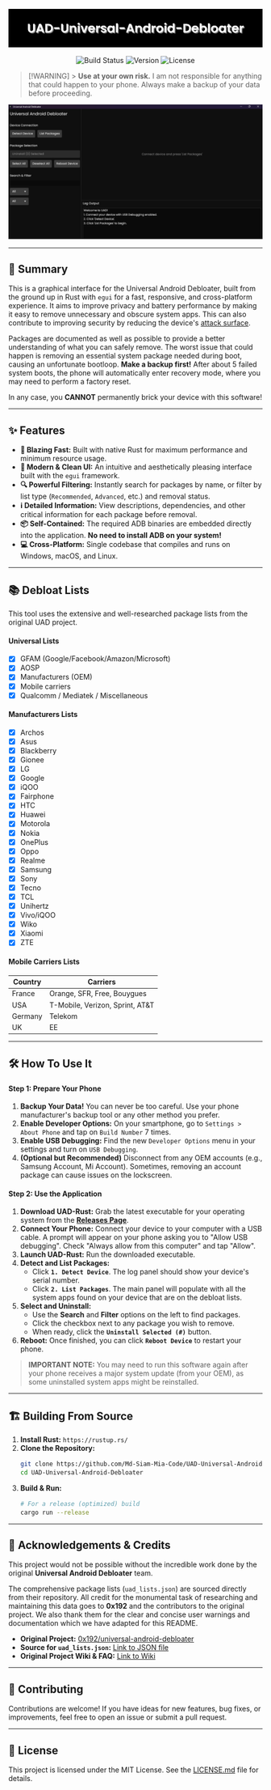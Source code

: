 <p align="center"><img src="assets/img/Banner.png" alt="Universal Android Debloater Banner"></p>

<p align="center">
  <img alt="Build Status" src="https://img.shields.io/badge/build-passing-brightgreen">
  <img alt="Version" src="https://img.shields.io/badge/version-1.0.0-blue">
  <img alt="License" src="https://img.shields.io/badge/license-MIT-orange">
</p>

> [!WARNING] > **Use at your own risk.** I am not responsible for anything that could happen to your phone. Always make a backup of your data before proceeding.

![UAD Screenshot](assets/img/UI.png)

---

## 📖 Summary

This is a graphical interface for the Universal Android Debloater, built from the ground up in Rust with `egui` for a fast, responsive, and cross-platform experience. It aims to improve privacy and battery performance by making it easy to remove unnecessary and obscure system apps. This can also contribute to improving security by reducing the device's [attack surface](https://en.wikipedia.org/wiki/Attack_surface).

Packages are documented as well as possible to provide a better understanding of what you can safely remove. The worst issue that could happen is removing an essential system package needed during boot, causing an unfortunate bootloop. **Make a backup first!** After about 5 failed system boots, the phone will automatically enter recovery mode, where you may need to perform a factory reset.

In any case, you **CANNOT** permanently brick your device with this software!

---

## ✨ Features

- **🚀 Blazing Fast:** Built with native Rust for maximum performance and minimum resource usage.
- **🎨 Modern & Clean UI:** An intuitive and aesthetically pleasing interface built with the `egui` framework.
- **🔍 Powerful Filtering:** Instantly search for packages by name, or filter by list type (`Recommended`, `Advanced`, etc.) and removal status.
- **ℹ️ Detailed Information:** View descriptions, dependencies, and other critical information for each package before removal.
- **📦 Self-Contained:** The required ADB binaries are embedded directly into the application. **No need to install ADB on your system!**
- **💻 Cross-Platform:** Single codebase that compiles and runs on Windows, macOS, and Linux.

---

## 📚 Debloat Lists

This tool uses the extensive and well-researched package lists from the original UAD project.

#### Universal Lists

- [x] GFAM (Google/Facebook/Amazon/Microsoft)
- [x] AOSP
- [x] Manufacturers (OEM)
- [x] Mobile carriers
- [x] Qualcomm / Mediatek / Miscellaneous

#### Manufacturers Lists

- [x] Archos
- [x] Asus
- [x] Blackberry
- [x] Gionee
- [x] LG
- [x] Google
- [x] iQOO
- [x] Fairphone
- [x] HTC
- [x] Huawei
- [x] Motorola
- [x] Nokia
- [x] OnePlus
- [x] Oppo
- [x] Realme
- [x] Samsung
- [x] Sony
- [x] Tecno
- [x] TCL
- [x] Unihertz
- [x] Vivo/iQOO
- [x] Wiko
- [x] Xiaomi
- [x] ZTE

#### Mobile Carriers Lists

| Country | Carriers                        |
| ------- | ------------------------------- |
| France  | Orange, SFR, Free, Bouygues     |
| USA     | T-Mobile, Verizon, Sprint, AT&T |
| Germany | Telekom                         |
| UK      | EE                              |

---

## 🛠️ How To Use It

#### Step 1: Prepare Your Phone

1.  **Backup Your Data!** You can never be too careful. Use your phone manufacturer's backup tool or any other method you prefer.
2.  **Enable Developer Options:** On your smartphone, go to `Settings > About Phone` and tap on `Build Number` 7 times.
3.  **Enable USB Debugging:** Find the new `Developer Options` menu in your settings and turn on `USB Debugging`.
4.  **(Optional but Recommended)** Disconnect from any OEM accounts (e.g., Samsung Account, Mi Account). Sometimes, removing an account package can cause issues on the lockscreen.

#### Step 2: Use the Application

1.  **Download UAD-Rust:** Grab the latest executable for your operating system from the [**Releases Page**](https://github.com/Md-Siam-Mia-Code/UAD-Universal-Android-Debloater/releases).
2.  **Connect Your Phone:** Connect your device to your computer with a USB cable. A prompt will appear on your phone asking you to "Allow USB debugging". Check "Always allow from this computer" and tap "Allow".
3.  **Launch UAD-Rust:** Run the downloaded executable.
4.  **Detect and List Packages:**
    - Click **`1. Detect Device`**. The log panel should show your device's serial number.
    - Click **`2. List Packages`**. The main panel will populate with all the system apps found on your device that are on the debloat lists.
5.  **Select and Uninstall:**
    - Use the **Search** and **Filter** options on the left to find packages.
    - Click the checkbox next to any package you wish to remove.
    - When ready, click the **`Uninstall Selected (#)`** button.
6.  **Reboot:** Once finished, you can click **`Reboot Device`** to restart your phone.

> **IMPORTANT NOTE:** You may need to run this software again after your phone receives a major system update (from your OEM), as some uninstalled system apps might be reinstalled.

---

## 🏗️ Building From Source

1.  **Install Rust:** `https://rustup.rs/`
2.  **Clone the Repository:**
    ```bash
    git clone https://github.com/Md-Siam-Mia-Code/UAD-Universal-Android-Debloater.git
    cd UAD-Universal-Android-Debloater
    ```
3.  **Build & Run:**
    ```bash
    # For a release (optimized) build
    cargo run --release
    ```

---

## 🙏 Acknowledgements & Credits

This project would not be possible without the incredible work done by the original **Universal Android Debloater** team.

The comprehensive package lists (`uad_lists.json`) are sourced directly from their repository. All credit for the monumental task of researching and maintaining this data goes to **0x192** and the contributors to the original project. We also thank them for the clear and concise user warnings and documentation which we have adapted for this README.

- **Original Project:** [0x192/universal-android-debloater](https://github.com/0x192/universal-android-debloater)
- **Source for `uad_lists.json`:** [Link to JSON file](https://github.com/0x192/universal-android-debloater/blob/main/resources/assets/uad_lists.json)
- **Original Project Wiki & FAQ:** [Link to Wiki](https://github.com/0x192/universal-android-debloater/wiki)

---

## 🤝 Contributing

Contributions are welcome! If you have ideas for new features, bug fixes, or improvements, feel free to open an issue or submit a pull request.

---

## 📄 License

This project is licensed under the MIT License. See the [LICENSE.md](LICENSE.md) file for details.
